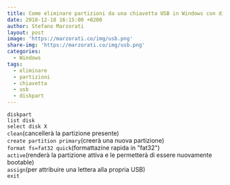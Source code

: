 ```yaml
---
title: Come eliminare partizioni da una chiavetta USB in Windows con diskpart
date: 2018-12-18 16:15:00 +0200
author: Stefano Marzorati
layout: post
image: 'https://marzorati.co/img/usb.png'
share-img: 'https://marzorati.co/img/usb.png'
categories:
  - Windows
tags:
  - eliminare
  - partizioni
  - chiavetta
  - usb
  - diskpart
---
```

<code>diskpart</code>   
<code>list disk</code>   
<code>select disk X</code>   
<code>clean</code>(cancellerà la partizione presente)   
<code>create partition primary</code>(creerà una nuova partizione)   
<code>format fs=fat32 quick</code>(formattazine rapida in "fat32")   
<code>active</code>(renderà la partizione attiva e le permetterà di essere nuovamente bootable)   
<code>assign</code>(per attribuire una lettera alla propria USB)   
<code>exit</code>   
<BR>
